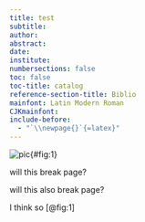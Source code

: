 ```yaml
---
title: test
subtitle: 
author: 
abstract: 
date: 
institute: 
numbersections: false
toc: false
toc-title: catalog
reference-section-title: Biblio
mainfont: Latin Modern Roman
CJKmainfont: 
include-before:
  - "`\\newpage{}`{=latex}"
---
```


![pic](09D2D424.png){#fig:1}


will this break page?


will this also break page?

I think so [@fig:1]